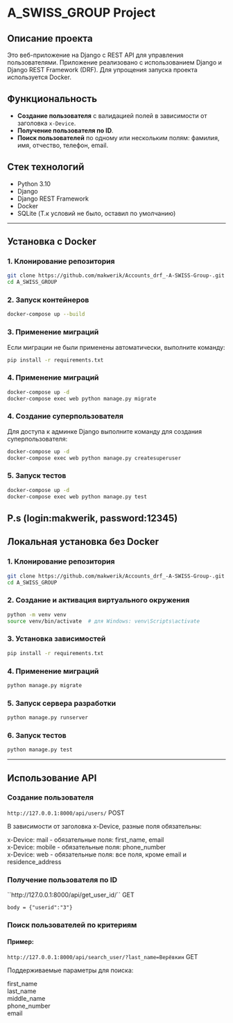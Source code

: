 <h1>A_SWISS_GROUP Project</h1>

<h2>Описание проекта</h2>

Это веб-приложение на Django с REST API для управления пользователями. Приложение реализовано с использованием Django и Django REST Framework (DRF). Для упрощения запуска проекта используется Docker.

<h2>Функциональность</h2>

- **Создание пользователя** с валидацией полей в зависимости от заголовка `x-Device`.
- **Получение пользователя по ID**.
- **Поиск пользователей** по одному или нескольким полям: фамилия, имя, отчество, телефон, email.

<h2>Стек технологий</h2>

- Python 3.10
- Django
- Django REST Framework
- Docker
- SQLite (Т.к условий не было, оставил по умолчанию)

---

<h2>Установка с Docker</h2>

<h3>1. Клонирование репозитория</h3>

```bash
git clone https://github.com/makwerik/Accounts_drf_-A-SWISS-Group-.git
cd A_SWISS_GROUP
```

<h3>2. Запуск контейнеров</h3>

```bash
docker-compose up --build
```

<h3>3. Применение миграций</h3>
Если миграции не были применены автоматически, выполните команду:

```bash
pip install -r requirements.txt
```

<h3>4. Применение миграций</h3>

```bash
docker-compose up -d
docker-compose exec web python manage.py migrate
```

<h3>4. Создание суперпользователя</h3>
Для доступа к админке Django выполните команду для создания суперпользователя:

```bash
docker-compose up -d
docker-compose exec web python manage.py createsuperuser
```

<h3>5. Запуск тестов</h3>

```bash
docker-compose up -d
docker-compose exec web python manage.py test
```

P.s (login:makwerik, password:12345)
---
<h2>Локальная установка без Docker</h2>

<h3>1. Клонирование репозитория</h3>

```bash
git clone https://github.com/makwerik/Accounts_drf_-A-SWISS-Group-.git
cd A_SWISS_GROUP
```

<h3>2. Создание и активация виртуального окружения</h3>

```bash
python -m venv venv
source venv/bin/activate  # для Windows: venv\Scripts\activate
```

<h3>3. Установка зависимостей</h3>

```bash
pip install -r requirements.txt
```

<h3>4. Применение миграций</h3>

```bash
python manage.py migrate
```

<h3>5. Запуск сервера разработки</h3>

```bash
python manage.py runserver
```

<h3>6. Запуск тестов</h3>

```bash
python manage.py test
```

---
<h2>Использование API</h2>

<h3>Создание пользователя</h3>

``http://127.0.0.1:8000/api/users/`` POST

<p>В зависимости от заголовка x-Device, разные поля обязательны:

x-Device: mail - обязательные поля: first_name, email<br>
x-Device: mobile - обязательные поля: phone_number<br>
x-Device: web - обязательные поля: все поля, кроме email и residence_address

</p>

<h3>Получение пользователя по ID</h3>
``http://127.0.0.1:8000/api/get_user_id/`` GET<br>

``body = {"userid":"3"}``

<h3>Поиск пользователей по критериям</h3>

<h4>Пример:</h4>

``http://127.0.0.1:8000/api/search_user/?last_name=Верёвкин`` GET

<p>Поддерживаемые параметры для поиска:<br>

first_name <br>
last_name <br>
middle_name <br>
phone_number<br>
email</p>
